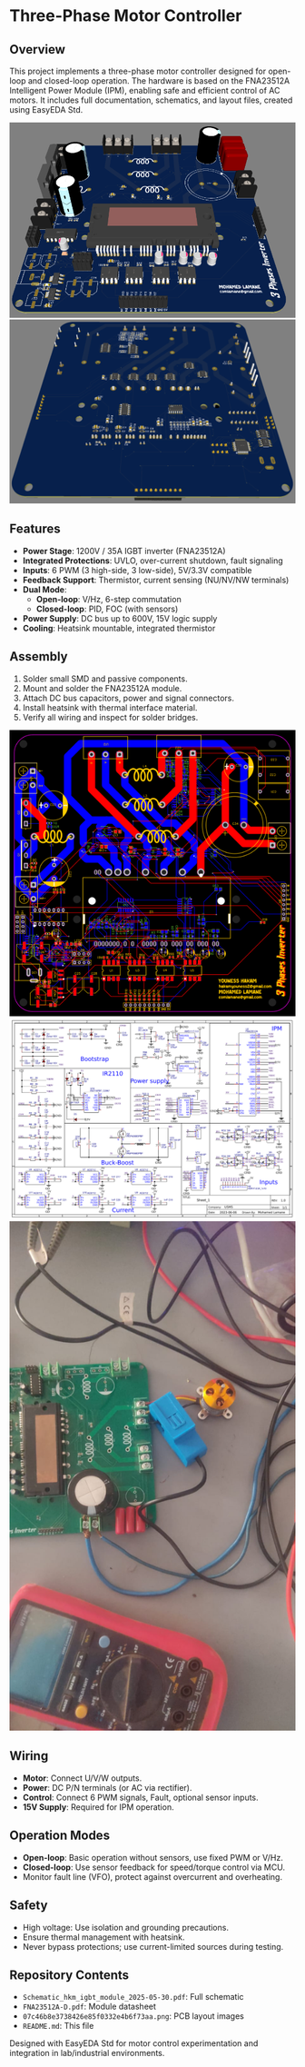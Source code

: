 
# Three-Phase Motor Controller

## Overview
This project implements a three-phase motor controller designed for open-loop and closed-loop operation. The hardware is based on the FNA23512A Intelligent Power Module (IPM), enabling safe and efficient control of AC motors. It includes full documentation, schematics, and layout files, created using EasyEDA Std.

![Top view](Top_view.png)
![Bottom view](Bottom_view.png)


## Features
- **Power Stage**: 1200V / 35A IGBT inverter (FNA23512A)
- **Integrated Protections**: UVLO, over-current shutdown, fault signaling
- **Inputs**: 6 PWM (3 high-side, 3 low-side), 5V/3.3V compatible
- **Feedback Support**: Thermistor, current sensing (NU/NV/NW terminals)
- **Dual Mode**:
  - **Open-loop**: V/Hz, 6-step commutation
  - **Closed-loop**: PID, FOC (with sensors)
- **Power Supply**: DC bus up to 600V, 15V logic supply
- **Cooling**: Heatsink mountable, integrated thermistor

## Assembly
1. Solder small SMD and passive components.
2. Mount and solder the FNA23512A module.
3. Attach DC bus capacitors, power and signal connectors.
4. Install heatsink with thermal interface material.
5. Verify all wiring and inspect for solder bridges.


![PCB Layout view](a429ff920e834ca6a70d8009d3cdbe5e.png)
![Schematic](07c46b8e3738426e85f0332e4b6f73aa.png)
![real view](IMG-202402.jpg)


## Wiring
- **Motor**: Connect U/V/W outputs.
- **Power**: DC P/N terminals (or AC via rectifier).
- **Control**: Connect 6 PWM signals, Fault, optional sensor inputs.
- **15V Supply**: Required for IPM operation.

## Operation Modes
- **Open-loop**: Basic operation without sensors, use fixed PWM or V/Hz.
- **Closed-loop**: Use sensor feedback for speed/torque control via MCU.
- Monitor fault line (VFO), protect against overcurrent and overheating.

## Safety
- High voltage: Use isolation and grounding precautions.
- Ensure thermal management with heatsink.
- Never bypass protections; use current-limited sources during testing.

## Repository Contents
- `Schematic_hkm_igbt_module_2025-05-30.pdf`: Full schematic
- `FNA23512A-D.pdf`: Module datasheet
- `07c46b8e3738426e85f0332e4b6f73aa.png`: PCB layout images
- `README.md`: This file

Designed with EasyEDA Std for motor control experimentation and integration in lab/industrial environments.
